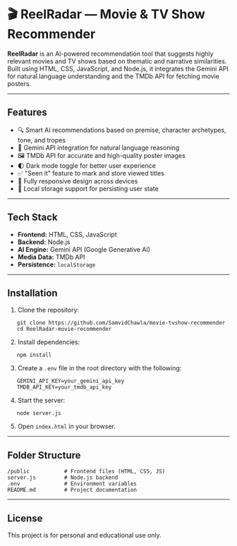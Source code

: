 
# 🎬 ReelRadar — Movie & TV Show Recommender

**ReelRadar** is an AI-powered recommendation tool that suggests highly relevant movies and TV shows based on thematic and narrative similarities. Built using HTML, CSS, JavaScript, and Node.js, it integrates the Gemini API for natural language understanding and the TMDb API for fetching movie posters.

---

## Features

- 🔍 Smart AI recommendations based on premise, character archetypes, tone, and tropes  
- 🧠 Gemini API integration for natural language reasoning  
- 🖼️ TMDb API for accurate and high-quality poster images  
- 🌓 Dark mode toggle for better user experience  
- ✅ "Seen it" feature to mark and store viewed titles  
- 📱 Fully responsive design across devices  
- 💾 Local storage support for persisting user state  

---

## Tech Stack

- **Frontend:** HTML, CSS, JavaScript  
- **Backend:** Node.js  
- **AI Engine:** Gemini API (Google Generative AI)  
- **Media Data:** TMDb API  
- **Persistence:** `localStorage`

---

## Installation

1. Clone the repository:
```
   git clone https://github.com/SamvidChawla/movie-tvshow-recommender
   cd ReelRadar-movie-recommender
```
2. Install dependencies:
```
   npm install
```   
3. Create a `.env` file in the root directory with the following:
```
   GEMINI_API_KEY=your_gemini_api_key
   TMDB_API_KEY=your_tmdb_api_key
```   
4. Start the server:
```
   node server.js
```   
5. Open `index.html` in your browser.

---

## Folder Structure

```
/public           # Frontend files (HTML, CSS, JS)
server.js         # Node.js backend
.env              # Environment variables
README.md         # Project documentation
```

---

## License

This project is for personal and educational use only.
